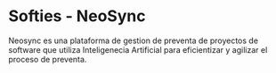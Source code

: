 # Softies - NeoSync

Neosync es una plataforma de gestion de preventa de proyectos de software que utiliza Inteligenecia Artificial para eficientizar y agilizar el proceso de preventa.
